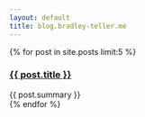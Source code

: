 ```yaml
---
layout: default
title: blog.bradley-teller.me
---
```


{% for post in site.posts limit:5 %}
  <div class="post">
    <h3><a href="{{ BASE_PATH }}{{ post.url }}">{{ post.title }}</a></h3>
    {{ post.summary }}
  </div>
{% endfor %}